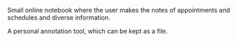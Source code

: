 Small online notebook where the user makes the notes of appointments and schedules and diverse information.

A personal annotation tool, which can be kept as a file.
